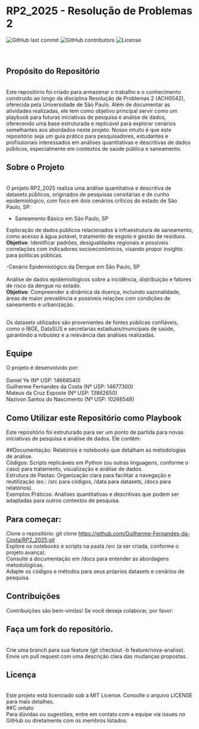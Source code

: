 # RP2_2025 - Resolução de Problemas 2
![GitHub last commit](https://img.shields.io/github/last-commit/Guilherme-Fernandes-da-Costa/RP2_2025)
![GitHub contributors](https://img.shields.io/github/contributors/Guilherme-Fernandes-da-Costa/RP2_2025)
![License](https://img.shields.io/github/license/Guilherme-Fernandes-da-Costa/RP2_2025)
<br><br><br>

## Propósito do Repositório
<br>
Este repositório foi criado para armazenar o trabalho e o conhecimento construído ao longo da disciplina Resolução de Problemas 2 (ACH0042), oferecida pela Universidade de São Paulo. Além de documentar as atividades realizadas, ele tem como objetivo principal servir como um playbook para futuras iniciativas de pesquisa e análise de dados, oferecendo uma base estruturada e replicável para explorar cenários semelhantes aos abordados neste projeto. Nosso intuito é que este repositório seja um guia prático para pesquisadores, estudantes e profissionais interessados em análises quantitativas e descritivas de dados públicos, especialmente em contextos de saúde pública e saneamento.

## Sobre o Projeto
<br>
O projeto RP2_2025 realiza uma análise quantitativa e descritiva de datasets públicos, originados de pesquisas censitárias e de cunho epidemiológico, com foco em dois cenários críticos do estado de São Paulo, SP:

- Saneamento Básico em São Paulo, SP  

Exploração de dados públicos relacionados à infraestrutura de saneamento, como acesso à água potável, tratamento de esgoto e gestão de resíduos.  
**Objetivo**: Identificar padrões, desigualdades regionais e possíveis correlações com indicadores socioeconômicos, visando propor insights para políticas públicas.


-Cenário Epidemiológico da Dengue em São Paulo, SP  
  <br>
  Análise de dados epidemiológicos sobre a incidência, distribuição e fatores de risco da dengue no estado.  
  **Objetivo**: Compreender a dinâmica da doença, incluindo sazonalidade, áreas de maior prevalência e possíveis relações com condições de saneamento e urbanização.


<br>
Os datasets utilizados são provenientes de fontes públicas confiáveis, como o IBGE, DataSUS e secretarias estaduais/municipais de saúde, garantindo a robustez e a relevância das análises realizadas.

## Equipe
O projeto é desenvolvido por:
<br><br>
Daniel Ye (Nº USP: 14668540)<br>
Guilherme Fernandes da Costa (Nº USP: 14677300)<br>
Mateus da Cruz Esposte (Nº USP: 13862650)<br>
Nazivon Santos do Nascimento (Nº USP: 10266548)<br>

## Como Utilizar este Repositório como Playbook
Este repositório foi estruturado para ser um ponto de partida para novas iniciativas de pesquisa e análise de dados. Ele contém:

##Documentação: Relatórios e notebooks que detalham as metodologias de análise.
<br>
Códigos: Scripts replicáveis em Python (ou outras linguagens, conforme o caso) para tratamento, visualização e análise de dados.
<br>
Estrutura de Pastas: Organização clara para facilitar a navegação e reutilização (ex.: /src para códigos, /data para datasets, /docs para relatórios).
<br>
Exemplos Práticos: Análises quantitativas e descritivas que podem ser adaptadas para outros contextos de pesquisa.
<br>

## Para começar:

Clone o repositório: git clone https://github.com/Guilherme-Fernandes-da-Costa/RP2_2025.git
<br>
Explore os notebooks e scripts na pasta /src (a ser criada, conforme o projeto avança).
<br>
Consulte a documentação em /docs para entender as abordagens metodológicas.
<br>
Adapte os códigos e métodos para seus próprios datasets e cenários de pesquisa.
<br>

## Contribuições
Contribuições são bem-vindas! Se você deseja colaborar, por favor:

## Faça um fork do repositório.
<br>
Crie uma branch para sua feature (git checkout -b feature/nova-analise).
<br>
Envie um pull request com uma descrição clara das mudanças propostas.

## Licença
<br>
Este projeto está licenciado sob a MIT License. Consulte o arquivo LICENSE para mais detalhes.
<br>
##C ontato
<br>
Para dúvidas ou sugestões, entre em contato com a equipe via issues no GitHub ou diretamente com os membros listados.
